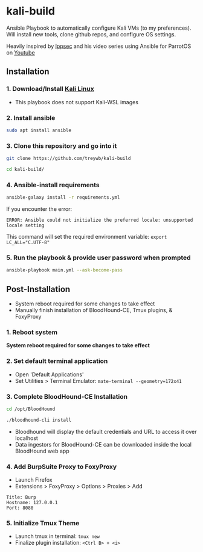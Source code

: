 # kali-build

Ansible Playbook to automatically configure Kali VMs (to my preferences). Will install new tools, clone github repos, and configure OS settings.

Heavily inspired by [Ippsec](https://github.com/ippsec/parrot-build/) and his video series using Ansible for ParrotOS on [Youtube](https://youtube.com/playlist?list=PLidcsTyj9JXJVIFqyHBHzrRYKPpZYFjM8&si=6n2xfM20y4F5v_i1)

## Installation
### 1. Download/Install [Kali Linux](https://www.kali.org/get-kali/#kali-platforms)
- This playbook does not support Kali-WSL images

### 2. Install ansible
```bash
sudo apt install ansible
```

### 3. Clone this repository and go into it
```bash
git clone https://github.com/treywb/kali-build

cd kali-build/
```

### 4. Ansible-install requirements
```bash 
ansible-galaxy install -r requirements.yml
```

If you encounter the error:

`ERROR: Ansible could not initialize the preferred locale: unsupported locale setting`

This command will set the required environment variable:
`export LC_ALL="C.UTF-8"`


### 5. Run the playbook & provide user password when prompted
```bash
ansible-playbook main.yml --ask-become-pass
```

## Post-Installation
- System reboot required for some changes to take effect
- Manually finish installation of BloodHound-CE, Tmux plugins, & FoxyProxy

### 1. Reboot system

**System reboot required for some changes to take effect**

### 2. Set default terminal application
- Open 'Default Applications'
- Set Utilities > Terminal Emulator:
`mate-terminal --geometry=172x41`

### 3. Complete BloodHound-CE Installation
```bash
cd /opt/BloodHound

./bloodhound-cli install
```
- Bloodhound will display the default credentials and URL to access it over localhost
- Data ingestors for BloodHound-CE can be downloaded inside the local BloodHound web app

### 4. Add BurpSuite Proxy to FoxyProxy
- Launch Firefox
- Extensions > FoxyProxy > Options > Proxies > Add

```
Title: Burp
Hostname: 127.0.0.1
Port: 8080
```

### 5. Initialize Tmux Theme
- Launch tmux in terminal: `tmux new`
- Finalize plugin installation: `<Ctrl B> + <i>`
